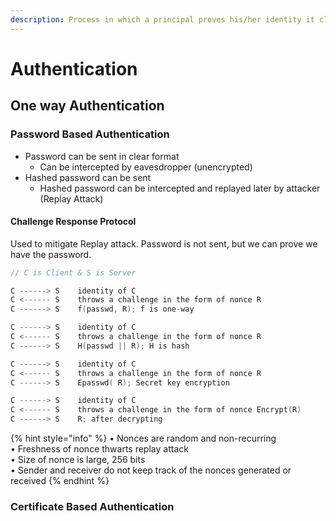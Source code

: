 ```yaml
---
description: Process in which a principal proves his/her identity it claims to be
---
```


# Authentication

## One way Authentication

### Password Based Authentication

* Password can be sent in clear format
  * Can be intercepted by eavesdropper \(unencrypted\)
* Hashed password can be sent
  * Hashed password can be intercepted and replayed later by attacker \(Replay Attack\)

#### Challenge Response Protocol

Used to mitigate Replay attack. Password is not sent, but we can prove we have the password.

```go
// C is Client & S is Server

C ------> S    identity of C
C <------ S    throws a challenge in the form of nonce R
C ------> S    f(passwd, R); f is one-way

C ------> S    identity of C
C <------ S    throws a challenge in the form of nonce R
C ------> S    H(passwd || R); H is hash

C ------> S    identity of C
C <------ S    throws a challenge in the form of nonce R
C ------> S    Epasswd( R); Secret key encryption

C ------> S    identity of C
C <------ S    throws a challenge in the form of nonce Encrypt(R)
C ------> S    R; after decrypting
```

{% hint style="info" %}
• Nonces are random and non-recurring  
• Freshness of nonce thwarts replay attack  
• Size of nonce is large, 256 bits  
• Sender and receiver do not keep track of the nonces generated or received
{% endhint %}

### Certificate Based Authentication

